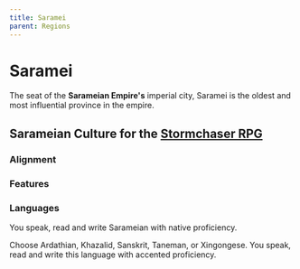 ```yaml
---
title: Saramei
parent: Regions
---
```


# Saramei
The seat of the **Sarameian Empire's** imperial city, Saramei is the oldest and most influential province in the empire.

## Sarameian Culture for the [Stormchaser RPG](https://stormchaserroleplaying.com/stormchaserRPG/)

### Alignment

### Features

### Languages
You speak, read and write Sarameian with native proficiency.

Choose Ardathian, Khazalid, Sanskrit, Taneman, or Xingongese. You speak, read and write this language with accented proficiency.
